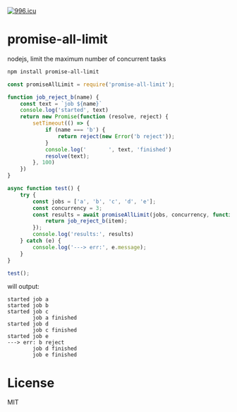 <a href="https://996.icu"><img src="https://img.shields.io/badge/link-996.icu-red.svg" alt="996.icu" /></a>
# promise-all-limit

nodejs, limit the maximum number of concurrent tasks

```sh
npm install promise-all-limit
```

```js
const promiseAllLimit = require('promise-all-limit');

function job_reject_b(name) {
    const text = `job ${name}`
    console.log('started', text)
    return new Promise(function (resolve, reject) {
        setTimeout(() => {
            if (name === 'b') {
                return reject(new Error('b reject'));
            }
            console.log('       ', text, 'finished')
            resolve(text);
        }, 100)
    })
}

async function test() {
    try {
        const jobs = ['a', 'b', 'c', 'd', 'e'];
        const concurrency = 3;
        const results = await promiseAllLimit(jobs, concurrency, function (item) {
            return job_reject_b(item);
        });
        console.log('results:', results)
    } catch (e) {
        console.log('---> err:', e.message);
    }
}

test();
```

will output:

```
started job a
started job b
started job c
        job a finished
started job d
        job c finished
started job e
---> err: b reject
        job d finished
        job e finished
```

# License
MIT
